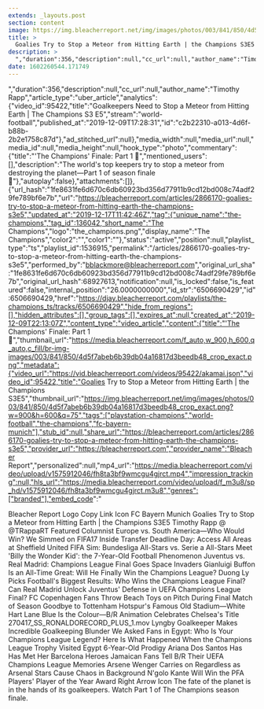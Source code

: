 ```yaml
--- 
extends: _layouts.post 
section: content 
image: https://img.bleacherreport.net/img/images/photos/003/841/850/4d5f7abeb6b39db04a16817d3beedb48_crop_exact.png?w=1200&h=1200&q=75 
title: > 
  Goalies Try to Stop a Meteor from Hitting Earth | the Champions S3E5 
description: > 
  ","duration":356,"description":null,"cc_url":null,"author_name":"Timothy Rapp","article_type":"uber_article","analytics":{"video_id":95422,"title":"Goalkeepers Need to Stop a Meteor from Hitting Earth | The Champions S3 E5","stream":"world-football","published_at":"2019-12-09T17:28:31","id":"c2b22310-a013-4d6f-b88b-2b2e1758c87d"},"ad_stitched_url":null},"media_width":null,"media_url":null,"media_id":null,"media_height":null,"hook_type":"photo","commentary":{"title":"'The Champions' Finale: Part 1 🌟","mentioned_users":[],"description":"The world's top keepers try to stop a meteor from destroying the planet—Part 1 of season finale 🎥"},"autoplay":false},"attachments":[]},{"url_hash":"1fe8631fe6d670c6db60923bd356d77911b9cd12bd008c74adf29fe789bf6e7b","url":"https://bleacherreport.com/articles/2866170-goalies-try-to-stop-a-meteor-from-hitting-earth-the-champions-s3e5","updated_at":"2019-12-17T11:42:46Z","tag":{"unique_name":"the-champions","tag_id":136042,"short_name":"The Champions","logo":"the_champions.png","display_name":"The Champions","color2":"","color1":""},"status":"active","position":null,"playlist_type":"ts","playlist_id":1536915,"permalink":"/articles/2866170-goalies-try-to-stop-a-meteor-from-hitting-earth-the-champions-s3e5","performed_by":"bblackmore@bleacherreport.com","original_url_sha":"1fe8631fe6d670c6db60923bd356d77911b9cd12bd008c74adf29fe789bf6e7b","original_url_hash":68927613,"notification":null,"is_locked":false,"is_featured":false,"internal_position":"26.0000000000","id_str":"6506690429","id":6506690429,"href":"https://djay.bleacherreport.com/playlists/the-champions_ts/tracks/6506690429","hide_from_regions":[],"hidden_attributes":[],"group_tags":[],"expires_at":null,"created_at":"2019-12-09T22:13:07Z","content_type":"video_article","content":{"title":"'The Champions' Finale: Part 1 🌟","thumbnail_url":"https://media.bleacherreport.com/f_auto,w_900,h_600,q_auto,c_fill/br-img-images/003/841/850/4d5f7abeb6b39db04a16817d3beedb48_crop_exact.png","metadata":{"video_url":"https://vid.bleacherreport.com/videos/95422/akamai.json","video_id":95422,"title":"Goalies Try to Stop a Meteor from Hitting Earth | the Champions S3E5","thumbnail_url":"https://img.bleacherreport.net/img/images/photos/003/841/850/4d5f7abeb6b39db04a16817d3beedb48_crop_exact.png?w=900&h=600&q=75","tags":["playstation-champions","world-football","the-champions","fc-bayern-munich"],"stub_id":null,"share_url":"https://bleacherreport.com/articles/2866170-goalies-try-to-stop-a-meteor-from-hitting-earth-the-champions-s3e5","provider_url":"https://bleacherreport.com","provider_name":"Bleacher Report","personalized":null,"mp4_url":"https://media.bleacherreport.com/video/upload/v1575912046/fh8ta3bf9wmcgu4gjrct.mp4","impression_tracking":null,"hls_url":"https://media.bleacherreport.com/video/upload/f_m3u8/sp_hd/v1575912046/fh8ta3bf9wmcgu4gjrct.m3u8","genres":["branded"],"embed_code":"Bleacher Report Logo Copy Link Icon FC Bayern Munich Goalies Try to Stop a Meteor from Hitting Earth | the Champions S3E5 Timothy Rapp @ @TRappaRT Featured Columnist Europe vs. South America—Who Would Win?We Simmed on FIFA17 Inside Transfer Deadline Day: Access All Areas at Sheffield United FIFA Sim: Bundesliga All-Stars vs. Serie a All-Stars Meet 'Billy the Wonder Kid': the 7-Year-Old Football Phenomenon Juventus vs. Real Madrid: Champions League Final Goes Space Invaders Gianluigi Buffon Is an All-Time Great: Will He Finally Win the Champions League?Duong Ly Picks Football's Biggest Results: Who Wins the Champions League Final?Can Real Madrid Unlock Juventus' Defense in UEFA Champions League Final?Watch Part 1 of The Champions season finale. 
date: 1602260544.171749 
--- 
```

","duration":356,"description":null,"cc_url":null,"author_name":"Timothy Rapp","article_type":"uber_article","analytics":{"video_id":95422,"title":"Goalkeepers Need to Stop a Meteor from Hitting Earth | The Champions S3 E5","stream":"world-football","published_at":"2019-12-09T17:28:31","id":"c2b22310-a013-4d6f-b88b-2b2e1758c87d"},"ad_stitched_url":null},"media_width":null,"media_url":null,"media_id":null,"media_height":null,"hook_type":"photo","commentary":{"title":"'The Champions' Finale: Part 1 🌟","mentioned_users":[],"description":"The world's top keepers try to stop a meteor from destroying the planet—Part 1 of season finale 🎥"},"autoplay":false},"attachments":[]},{"url_hash":"1fe8631fe6d670c6db60923bd356d77911b9cd12bd008c74adf29fe789bf6e7b","url":"https://bleacherreport.com/articles/2866170-goalies-try-to-stop-a-meteor-from-hitting-earth-the-champions-s3e5","updated_at":"2019-12-17T11:42:46Z","tag":{"unique_name":"the-champions","tag_id":136042,"short_name":"The Champions","logo":"the_champions.png","display_name":"The Champions","color2":"","color1":""},"status":"active","position":null,"playlist_type":"ts","playlist_id":1536915,"permalink":"/articles/2866170-goalies-try-to-stop-a-meteor-from-hitting-earth-the-champions-s3e5","performed_by":"bblackmore@bleacherreport.com","original_url_sha":"1fe8631fe6d670c6db60923bd356d77911b9cd12bd008c74adf29fe789bf6e7b","original_url_hash":68927613,"notification":null,"is_locked":false,"is_featured":false,"internal_position":"26.0000000000","id_str":"6506690429","id":6506690429,"href":"https://djay.bleacherreport.com/playlists/the-champions_ts/tracks/6506690429","hide_from_regions":[],"hidden_attributes":[],"group_tags":[],"expires_at":null,"created_at":"2019-12-09T22:13:07Z","content_type":"video_article","content":{"title":"'The Champions' Finale: Part 1 🌟","thumbnail_url":"https://media.bleacherreport.com/f_auto,w_900,h_600,q_auto,c_fill/br-img-images/003/841/850/4d5f7abeb6b39db04a16817d3beedb48_crop_exact.png","metadata":{"video_url":"https://vid.bleacherreport.com/videos/95422/akamai.json","video_id":95422,"title":"Goalies Try to Stop a Meteor from Hitting Earth | the Champions S3E5","thumbnail_url":"https://img.bleacherreport.net/img/images/photos/003/841/850/4d5f7abeb6b39db04a16817d3beedb48_crop_exact.png?w=900&h=600&q=75","tags":["playstation-champions","world-football","the-champions","fc-bayern-munich"],"stub_id":null,"share_url":"https://bleacherreport.com/articles/2866170-goalies-try-to-stop-a-meteor-from-hitting-earth-the-champions-s3e5","provider_url":"https://bleacherreport.com","provider_name":"Bleacher Report","personalized":null,"mp4_url":"https://media.bleacherreport.com/video/upload/v1575912046/fh8ta3bf9wmcgu4gjrct.mp4","impression_tracking":null,"hls_url":"https://media.bleacherreport.com/video/upload/f_m3u8/sp_hd/v1575912046/fh8ta3bf9wmcgu4gjrct.m3u8","genres":["branded"],"embed_code":"

Bleacher Report Logo Copy Link Icon FC Bayern Munich Goalies Try to Stop a Meteor from Hitting Earth | the Champions S3E5 Timothy Rapp @ @TRappaRT Featured Columnist Europe vs. South America—Who Would Win? We Simmed on FIFA17 Inside Transfer Deadline Day: Access All Areas at Sheffield United FIFA Sim: Bundesliga All-Stars vs. Serie a All-Stars Meet 'Billy the Wonder Kid': the 7-Year-Old Football Phenomenon Juventus vs. Real Madrid: Champions League Final Goes Space Invaders Gianluigi Buffon Is an All-Time Great: Will He Finally Win the Champions League? Duong Ly Picks Football's Biggest Results: Who Wins the Champions League Final? Can Real Madrid Unlock Juventus' Defense in UEFA Champions League Final? FC Copenhagen Fans Throw Beach Toys on Pitch During Final Match of Season Goodbye to Tottenham Hotspur's Famous Old Stadium—White Hart Lane Blue Is the Colour—B/R Animation Celebrates Chelsea's Title 270417_SS_RONALDORECORD_PLUS_1.mov Lyngby Goalkeeper Makes Incredible Goalkeeping Blunder We Asked Fans in Egypt: Who Is Your Champions League Legend? Here Is What Happened When the Champions League Trophy Visited Egypt 6-Year-Old Prodigy Ariana Dos Santos Has Has Met Her Barcelona Heroes Jamaican Fans Tell B/R Their UEFA Champions League Memories Arsene Wenger Carries on Regardless as Arsenal Stars Cause Chaos in Background N'golo Kante Will Win the PFA Players' Player of the Year Award Right Arrow Icon The fate of the planet is in the hands of its goalkeepers. Watch Part 1 of The Champions season finale.